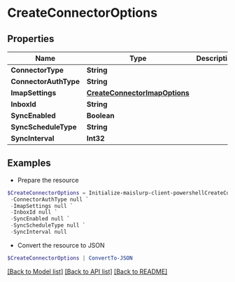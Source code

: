 # CreateConnectorOptions
## Properties

Name | Type | Description | Notes
------------ | ------------- | ------------- | -------------
**ConnectorType** | **String** |  | 
**ConnectorAuthType** | **String** |  | 
**ImapSettings** | [**CreateConnectorImapOptions**](CreateConnectorImapOptions) |  | [optional] 
**InboxId** | **String** |  | [optional] 
**SyncEnabled** | **Boolean** |  | 
**SyncScheduleType** | **String** |  | 
**SyncInterval** | **Int32** |  | [optional] 

## Examples

- Prepare the resource
```powershell
$CreateConnectorOptions = Initialize-maislurp-client-powershellCreateConnectorOptions  -ConnectorType null `
 -ConnectorAuthType null `
 -ImapSettings null `
 -InboxId null `
 -SyncEnabled null `
 -SyncScheduleType null `
 -SyncInterval null
```

- Convert the resource to JSON
```powershell
$CreateConnectorOptions | ConvertTo-JSON
```

[[Back to Model list]](../README#documentation-for-models) [[Back to API list]](../README#documentation-for-api-endpoints) [[Back to README]](../README)

